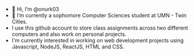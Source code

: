 - 👋 Hi, I’m @onurk03
- 🌱 I’m currently a sophomore Computer Sciences student at UMN - Twin Cities.
- I use this github account to store class assignments across two different computers and also work on personal projects.
- I'm currently interested in working on web development projects using Javascript, NodeJS, ReactJS, HTML and CSS.
<!---
onurk03/onurk03 is a ✨ special ✨ repository because its `README.md` (this file) appears on your GitHub profile.
You can click the Preview link to take a look at your changes.
--->
